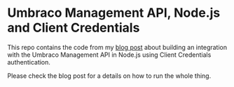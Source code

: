 # Umbraco Management API, Node.js and Client Credentials
This repo contains the code from my [blog post](https://kjac.dev/posts/building-a-search-service-from-scratch/) about building an integration with the Umbraco Management API in Node.js using Client Credentials authentication.

Please check the blog post for a details on how to run the whole thing.
